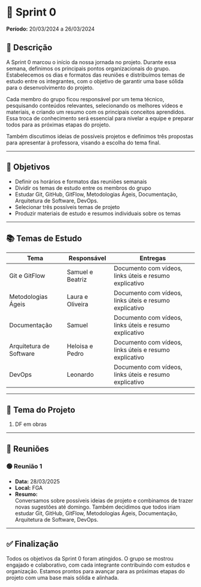# 🏁 Sprint 0  
**Período:** 20/03/2024 a 26/03/2024  

## 📝 Descrição  

A Sprint 0 marcou o início da nossa jornada no projeto. Durante essa semana, definimos os principais pontos organizacionais do grupo. Estabelecemos os dias e formatos das reuniões e distribuímos temas de estudo entre os integrantes, com o objetivo de garantir uma base sólida para o desenvolvimento do projeto.

Cada membro do grupo ficou responsável por um tema técnico, pesquisando conteúdos relevantes, selecionando os melhores vídeos e materiais, e criando um resumo com os principais conceitos aprendidos. Essa troca de conhecimento será essencial para nivelar a equipe e preparar todos para as próximas etapas do projeto.

Também discutimos ideias de possíveis projetos e definimos três propostas para apresentar à professora, visando a escolha do tema final.

---

## 🎯 Objetivos  

- Definir os horários e formatos das reuniões semanais  
- Dividir os temas de estudo entre os membros do grupo  
- Estudar Git, GitHub, GitFlow, Metodologias Ágeis, Documentação, Arquitetura de Software, DevOps.
- Selecionar três possíveis temas de projeto  
- Produzir materiais de estudo e resumos individuais sobre os temas

---

## 📚 Temas de Estudo  

| Tema                 | Responsável         | Entregas                                                                 |
|----------------------|---------------------|--------------------------------------------------------------------------|
| Git e GitFlow        | Samuel e Beatriz            | Documento com vídeos, links úteis e resumo explicativo           |
| Metodologias Ágeis   | Laura e Oliveira | Documento com vídeos, links úteis e resumo explicativo                      |
| Documentação         | Samuel | Documento com vídeos, links úteis e resumo explicativo                                |
| Arquitetura de Software | Heloisa e Pedro| Documento com vídeos, links úteis e resumo explicativo                            |
| DevOps               | Leonardo | Documento com vídeos, links úteis e resumo explicativo                              |

---

## 🧠 Tema do Projeto

1. DF em obras


---

## 📆 Reuniões  

### 🟢 Reunião 1  
- **Data:** 28/03/2025 
- **Local:** FGA  
- **Resumo:**  
  Conversamos sobre possíveis ideias de projeto e combinamos de trazer novas sugestões até domingo. Também decidimos que todos iriam estudar Git, GitHub, GitFlow, Metodologias Ágeis, Documentação, Arquitetura de Software, DevOps.

---

## ✅ Finalização  

Todos os objetivos da Sprint 0 foram atingidos. O grupo se mostrou engajado e colaborativo, com cada integrante contribuindo com estudos e organização. Estamos prontos para avançar para as próximas etapas do projeto com uma base mais sólida e alinhada.

